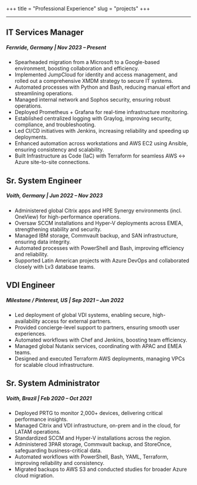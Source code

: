 +++
title = "Professional Experience"
slug = "projects"
+++

___

## **IT Services Manager**

##### Fernride, Germany | Nov 2023 – Present

- Spearheaded migration from a Microsoft to a Google-based environment, boosting collaboration and efficiency.
- Implemented JumpCloud for identity and access management, and rolled out a comprehensive XMDM strategy to secure IT systems.
- Automated processes with Python and Bash, reducing manual effort and streamlining operations.
- Managed internal network and Sophos security, ensuring robust operations.
- Deployed Prometheus + Grafana for real-time infrastructure monitoring.
- Established centralized logging with Graylog, improving security, compliance, and troubleshooting.
- Led CI/CD initiatives with Jenkins, increasing reliability and speeding up deployments.
- Enhanced automation across workstations and AWS EC2 using Ansible, ensuring consistency and scalability.
- Built Infrastructure as Code (IaC) with Terraform for seamless AWS ↔ Azure site-to-site connections.

## Sr. System Engineer

##### Voith, Germany | Jun 2022 – Nov 2023

- Administered global Citrix apps and HPE Synergy environments (incl. OneView) for high-performance operations.
- Oversaw SCCM installations and Hyper-V deployments across EMEA, strengthening stability and security.
- Managed IBM storage, Commvault backup, and SAN infrastructure, ensuring data integrity.
- Automated processes with PowerShell and Bash, improving efficiency and reliability.
- Supported Latin American projects with Azure DevOps and collaborated closely with Lv3 database teams.

## VDI Engineer

##### Milestone / Pinterest, US | Sep 2021 – Jun 2022

- Led deployment of global VDI systems, enabling secure, high-availability access for external partners.
- Provided concierge-level support to partners, ensuring smooth user experiences.
- Automated workflows with Chef and Jenkins, boosting team efficiency.
- Managed global Nutanix services, coordinating with APAC and EMEA teams.
- Designed and executed Terraform AWS deployments, managing VPCs for scalable cloud infrastructure.

## Sr. System Administrator

##### Voith, Brazil | Feb 2020 – Oct 2021

- Deployed PRTG to monitor 2,000+ devices, delivering critical performance insights.
- Managed Citrix and VDI infrastructure, on-prem and in the cloud, for LATAM operations.
- Standardized SCCM and Hyper-V installations across the region.
- Administered 3PAR storage, Commvault backup, and StoreOnce, safeguarding business-critical data.
- Automated workflows with PowerShell, Bash, YAML, Terraform, improving reliability and consistency.
- Migrated backups to AWS S3 and conducted studies for broader Azure cloud migration.
